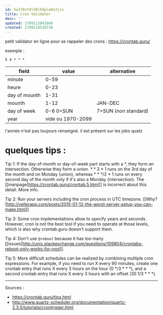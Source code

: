 ```yaml
---
id: kw378st8l48lk9ple0o3jcu
title: Cron Validator
desc: ''
updated: 1709112841660
created: 1709110530738
---
```


petit validator en ligne pour se rappeler des crons : https://crontab.guru/

exemple : 
```
5 4 * * *
```


field | value | alternative
---------|----------|---------
 minute | 0-59 | 
 heure | 0-23 | 
 day of mounth | 1-31 | 
 mounth | 1-12 | JAN-DEC
 day of week | 0-6 0=SUN | 7=SUN (non standard)
 year | vide ou 1970-2099 | 

l'année n'est pas toujours renseigné. il est présent sur les jobs quatz 

# quelques tips :

Tip 1: If the day-of-month or day-of-week part starts with a *, they form an intersection. Otherwise they form a union. * * 3 * 1 runs on the 3rd day of the month and on Monday (union), whereas * * */2 * 1 runs on every second day of the month only if it's also a Monday (intersection). The [[manpage|https://crontab.guru/crontab.5.html]] is incorrect about this detail. More info.


Tip 2: Run your servers including the cron process in UTC timezone. [[Why?|http://yellerapp.com/posts/2015-01-12-the-worst-server-setup-you-can-make.html]]

Tip 3: Some cron implementations allow to specify years and seconds. However, cron is not the best tool if you need to operate at those levels, which is also why crontab.guru doesn't support them.

Tip 4: Don't use `@reboot` because it has too many [[issues|http://unix.stackexchange.com/questions/109804/crontabs-reboot-only-works-for-root]].

Tip 5: More difficult schedules can be realized by combining multiple cron expressions. For example, if you need to run X every 90 minutes, create one crontab entry that runs X every 3 hours on the hour (0 */3 * * *), and a second crontab entry that runs X every 3 hours with an offset (30 1/3 * * *).

---

Sources : 
- https://crontab.guru/tips.html
- http://www.quartz-scheduler.org/documentation/quartz-2.3.0/tutorials/crontrigger.html